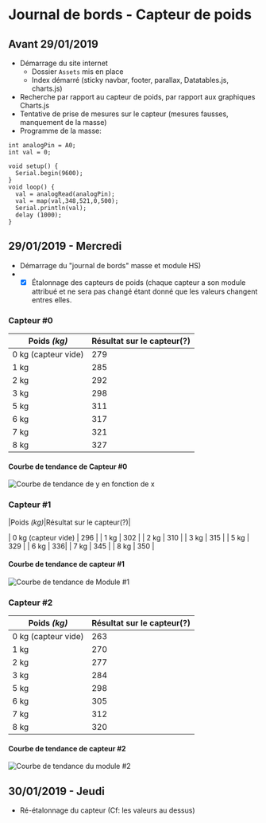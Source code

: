 
# Journal de bords - Capteur de poids 

## Avant 29/01/2019
- Démarrage du site internet
    - Dossier `Assets` mis en place
    - Index démarré (sticky navbar, footer, parallax, Datatables.js, charts.js)
- Recherche par rapport au capteur de poids, par rapport aux graphiques Charts.js
- Tentative de prise de mesures sur le capteur (mesures fausses, manquement de la masse)
- Programme de la masse: 
```arduino
int analogPin = A0;
int val = 0;

void setup() {
  Serial.begin(9600);
}
void loop() {
  val = analogRead(analogPin);
  val = map(val,348,521,0,500);
  Serial.println(val);
  delay (1000);
}
```

## 29/01/2019 - Mercredi
- Démarrage du "journal de bords" masse et module HS)
-  - [x] Étalonnage des capteurs de poids (chaque capteur a son module attribué et ne sera pas changé étant donné que les valeurs changent entres elles. 
### Capteur #0
|Poids *(kg)*|Résultat sur le capteur(?)|
|--|--|
| 0 kg (capteur vide) | 279 |
| 1 kg | 285 |
| 2 kg | 292 |
| 3 kg | 298 |
| 5 kg | 311 |
| 6 kg | 317|
| 7 kg | 321 |
| 8 kg | 327 |

#### Courbe de tendance de Capteur #0
![Courbe de tendance de y en fonction de x](https://i.imgur.com/wkPabUv.png)

### Capteur #1
|Poids *(kg)*|Résultat sur le capteur(?)|

| 0 kg (capteur vide) | 296 |
| 1 kg | 302 |
| 2 kg | 310 |
| 3 kg | 315 |
| 5 kg | 329 |
| 6 kg | 336|
| 7 kg | 345 |
| 8 kg | 350 |

#### Courbe de tendance de capteur #1
![Courbe de tendance de Module #1](https://i.imgur.com/3rwIbeU.png)

### Capteur #2
|Poids *(kg)*|Résultat sur le capteur(?)|
|--|--|
| 0 kg (capteur vide) | 263 |
| 1 kg | 270 |
| 2 kg | 277 |
| 3 kg | 284 |
| 5 kg | 298 |
| 6 kg | 305|
| 7 kg | 312 |
| 8 kg | 320 |

#### Courbe de tendance de capteur #2
![Courbe de tendance du module #2](https://i.imgur.com/DvhTE50.png)

## 30/01/2019 - Jeudi
- Ré-étalonnage du capteur (Cf: les valeurs au dessus)
<!--stackedit_data:
eyJoaXN0b3J5IjpbLTQ5NTEzNDAwOSw3NDk5MDA5MDIsMTgxMj
Q4MjYyOCw4MjIzNDU1NzYsMTczMDMzNzM0Nl19
-->